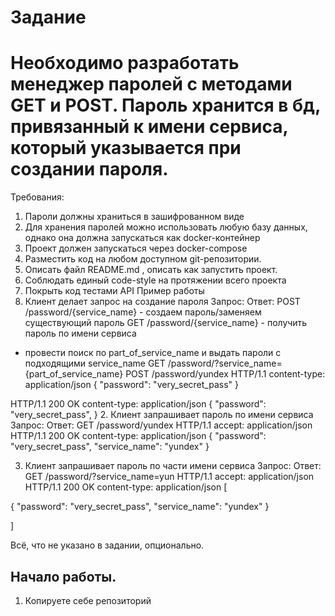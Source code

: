 # Задание
# Необходимо разработать менеджер паролей с методами GET и POST. Пароль хранится в бд, привязанный к имени сервиса, который указывается при создании пароля.

Требования:
1. Пароли должны храниться в зашифрованном виде
2. Для хранения паролей можно использовать любую базу данных, однако она должна запускаться как docker-контейнер
3. Проект должен запускаться через docker-compose
4. Разместить код на любом доступном git-репозитории.
5. Описать файл README.md , описать как запустить проект.
6. Соблюдать единый code-style на протяжении всего проекта
7. Покрыть код тестами API
Пример работы
1. Клиент делает запрос на создание пароля Запрос:
Ответ:
 POST /password/{service_name} - создаем пароль/заменяем существующий пароль GET /password/{service_name} - получить пароль по имени сервиса
- провести поиск по part_of_service_name и выдать пароли с подходящими service_name
GET /password/?service_name={part_of_service_name}
POST /password/yundex HTTP/1.1
content-type: application/json
{
    "password": "very_secret_pass"
}

HTTP/1.1 200 OK
content-type: application/json
{
    "password": "very_secret_pass",
}
2. Клиент запрашивает пароль по имени сервиса
Запрос:
Ответ:
GET /password/yundex HTTP/1.1
accept: application/json
HTTP/1.1 200 OK
content-type: application/json
{ 
    "password": "very_secret_pass",
    "service_name": "yundex"
}

3. Клиент запрашивает пароль по части имени сервиса
Запрос:
Ответ:
GET /password/?service_name=yun HTTP/1.1
accept: application/json
HTTP/1.1 200 OK
content-type: application/json
[

{ 
    "password": "very_secret_pass",
    "service_name": "yundex"
}

]

Всё, что не указано в задании, опционально.

## Начало работы.
1. Копируете себе репозиторий
